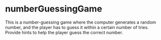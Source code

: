 # numberGuessingGame
This is a number-guessing game where the computer generates a random number, and the player has to guess it within a certain number of tries.
Provide hints to help the player guess the correct number.
